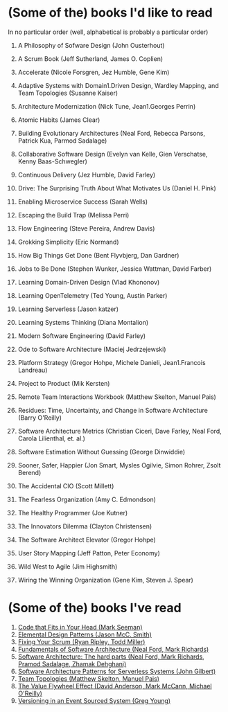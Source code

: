 # (Some of the) books I'd like to read

In no particular order (well, alphabetical is
probably a particular order)

1. A Philosophy of Sofware Design (John Ousterhout)
1. A Scrum Book (Jeff Sutherland, James O. Coplien)
1. Accelerate (Nicole Forsgren, Jez Humble, Gene Kim)
1. Adaptive Systems with Domain1.Driven Design, Wardley Mapping, and Team Topologies (Susanne Kaiser)
1. Architecture Modernization (Nick Tune, Jean1.Georges Perrin)
1. Atomic Habits (James Clear)
1. Building Evolutionary Architectures (Neal Ford, Rebecca Parsons, Patrick Kua, Parmod Sadalage)
1. Collaborative Software Design (Evelyn van Kelle, Gien Verschatse, Kenny Baas-Schwegler)
1. Continuous Delivery (Jez Humble, David Farley)
1. Drive: The Surprising Truth About What Motivates Us (Daniel H. Pink)
1. Enabling Microservice Success (Sarah Wells)
1. Escaping the Build Trap (Melissa Perri)
1. Flow Engineering (Steve Pereira, Andrew Davis)
1. Grokking Simplicity (Eric Normand)
1. How Big Things Get Done (Bent Flyvbjerg, Dan Gardner)
1. Jobs to Be Done (Stephen Wunker, Jessica Wattman, David Farber)
1. Learning Domain-Driven Design (Vlad Khononov)
1. Learning OpenTelemetry (Ted Young, Austin Parker)
1. Learning Serverless (Jason katzer)
1. Learning Systems Thinking (Diana Montalion)
1. Modern Software Engineering (David Farley)
1. Ode to Software Architecture (Maciej Jedrzejewski)
1. Platform Strategy (Gregor Hohpe, Michele Danieli, Jean1.Francois Landreau)
1. Project to Product (Mik Kersten)
1. Remote Team Interactions Workbook (Matthew Skelton, Manuel Pais)
1. Residues: Time, Uncertainty, and Change in Software Architecture (Barry O'Reilly)
1. Software Architecture Metrics (Christian Ciceri, Dave Farley, Neal Ford, Carola Lilienthal, et. al.)

1. Software Estimation Without Guessing (George Dinwiddie)
1. Sooner, Safer, Happier (Jon Smart, Mysles Ogilvie, Simon Rohrer, Zsolt Berend)
1. The Accidental CIO (Scott Millett)
1. The Fearless Organization (Amy C. Edmondson)
1. The Healthy Programmer (Joe Kutner)
1. The Innovators Dilemma (Clayton Christensen)
1. The Software Architect Elevator (Gregor Hohpe)
1. User Story Mapping (Jeff Patton, Peter Economy)
1. Wild West to Agile (Jim Highsmith)
1. Wiring the Winning Organization (Gene Kim, Steven J. Spear)

# (Some of the) books I've read

1. [Code that Fits in Your Head (Mark Seeman)](/blogs/code-that-fits-in-your-head)
1. [Elemental Design Patterns (Jason McC. Smith)](/blogs/elemental-design-patterns)
1. [Fixing Your Scrum (Ryan Ripley, Todd Miller)](/blogs/fixing-your-scrum)
1. [Fundamentals of Software Architecture (Neal Ford, Mark Richards)](/blogs/fundamentals-of-software-architecture)
1. [Software Architecture: The hard parts (Neal Ford, Mark Richards, Pramod Sadalage, Zhamak Dehghani)](/blogs/software-architecture-the-hard-parts)
1. [Software Architecture Patterns for Serverless Systems (John Gilbert)](/blogs/software-architecture-patterns-for-serverless-systems)
1. [Team Topologies (Matthew Skelton, Manuel Pais)](/blogs/team-topologies)
1. [The Value Flywheel Effect (David Anderson, Mark McCann, Michael O'Reilly)](/blogs/the-value-flywheel-effect)
1. [Versioning in an Event Sourced System (Greg Young)](/blogs/versioning-in-an-event-sourced-system)